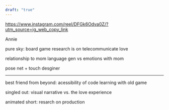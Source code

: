 ```yaml
---
draft: "true"
---
```

https://www.instagram.com/reel/DFGk6Odva0Z/?utm_source=ig_web_copy_link

Annie

pure sky: board game
research is on telecommunicate love

relationship to mom
language gen vs emotions with mom

pose net + touch desginer

---

best friend from beyond: acessibility of code learning with old game

singled out: visual narrative vs. the love experience

animated short: resarch on production


